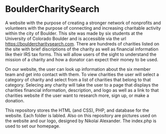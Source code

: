 # BoulderCharitySearch
A website with the purpose of creating a stronger network of nonprofits and volunteers with the purpose of connecting and increasing charitable activity within the city of Boulder. This site was made by six students at the University of Colorado Boulder and is accessible via the url https://bouldercharitysearch.com. There are hundreds of charities listed on the site with brief discriptions of the charity as well as financial information like their IRS tax forms. This will allow users of the sight to understand the mission of a charity and how a donator can expect their money to be used.

On our website, the user can look up information about the six member team and get into contact with them. To view charities the user will select a category of charity and select from a list of charities that belong to that category. Selecing any charity will take the user to a page that displays the charities financial information, description, and logo as well as a link to that charities website if the user want to research more, sign up, or make a donation.

This repository stores the HTML (and CSS), PHP, and database for the website. Each folder is labled. Also on this repository are pictures used on the website and our logo, designed by Nikolai Alexander. The index.php is used to set our homepage.

